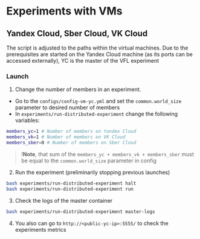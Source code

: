 # Experiments with VMs

## Yandex Cloud, Sber Cloud, VK Cloud

The script is adjusted to the paths within the virtual machines.
Due to the prerequisites are started on the Yandex Cloud machine (as its ports can be accessed externally),
YC is the master of the VFL experiment

### Launch

1. Change the number of members in an experiment.

- Go to the `configs/config-vm-yc.yml` and set the `common.world_size` parameter to desired number of members
- In `experiments/run-distributed-experiment` change the following variables:

```bash
members_yc=1 # Number of members on Yandex Cloud
members_vk=1 # Number of members on VK Cloud
members_sber=0 # Number of members on Sber Cloud
```

> !**Note**, that sum of the `members_yc + members_vk + members_sber` must be equal to the `common.world_size` parameter
> in config

2. Run the experiment (preliminarily stopping previous launches)

```bash
bash experiments/run-distributed-experiment halt 
bash experiments/run-distributed-experiment run 
```

3. Check the logs of the master container

```bash
bash experiments/run-distributed-experiment master-logs 
```

4. You also can go to `http://<public-yc-ip>:5555/` to check the experiments metrics